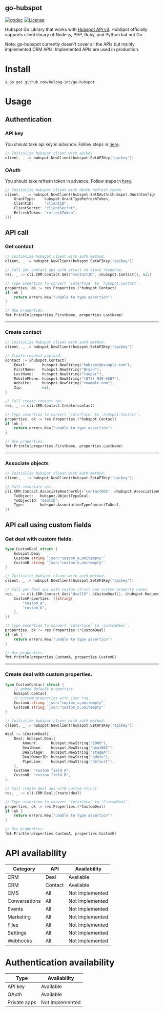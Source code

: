 go-hubspot
---
[![godoc](https://godoc.org/github.com/belong-inc/go-hubspot?status.svg)](https://pkg.go.dev/github.com/belong-inc/go-hubspot)
[![License](https://img.shields.io/badge/License-Apache%202.0-blue.svg)](https://opensource.org/licenses/Apache-2.0)

Hubspot Go Library that works with [Hubspot API v3](https://developers.hubspot.com/docs/api/overview). HubSpot
officially supports client library of Node.js, PHP, Ruby, and Python but not Go.

Note: go-hubspot currently doesn't cover all the APIs but mainly implemented CRM APIs. Implemented APIs are used in
production.

# Install

```shell
$ go get github.com/belong-inc/go-hubspot
```

# Usage

## Authentication

### API key

You should take api key in advance. Follow steps
in [here](https://knowledge.hubspot.com/integrations/how-do-i-get-my-hubspot-api-key).

```go
// Initialize hubspot client with apikey
client, _ := hubspot.NewClient(hubspot.SetAPIKey("apikey"))
```

### OAuth

You should take refresh token in advance. Follow steps
in [here](https://developers.hubspot.com/docs/api/working-with-oauth).

```go
// Initialize hubspot client with OAuth refresh token.
client, _ := hubspot.NewClient(hubspot.SetOAuth(&hubspot.OAuthConfig{
    GrantType:    hubspot.GrantTypeRefreshToken,
    ClientID:     "clientID",
    ClientSecret: "clientSecret",
    RefreshToken: "refreshToken",
}))
```

## API call

### Get contact

```go
// Initialize hubspot client with auth method.
client, _ := hubspot.NewClient(hubspot.SetAPIKey("apikey"))

// Call get contact api with struct to store response.
res, _ := cli.CRM.Contact.Get("contactID", &hubspot.Contact{}, nil)

// Type assertion to convert `interface` to `hubspot.Contact`.
properties, ok := res.Properties.(*hubspot.Contact)
if !ok {
    return errors.New("unable to type assertion")
}

// Use properties.
fmt.Println(properties.FirstName, properties.LastName)
```

---

### Create contact

```go
// Initialize hubspot client with auth method.
client, _ := hubspot.NewClient(hubspot.SetAPIKey("apikey"))

// Create request payload.
contact := &hubspot.Contact{
    Email:       hubspot.NewString("hubspot@example.com"),
    FirstName:   hubspot.NewString("Bryan"),
    LastName:    hubspot.NewString("Cooper"),
    MobilePhone: hubspot.NewString("(877) 929-0687"),
    Website:     hubspot.NewString("example.com"),
    Zip:         nil,
}

// Call create contact api.
res, _ := cli.CRM.Contact.Create(contact)

// Type assertion to convert `interface` to `hubspot.Contact`.
properties, ok := res.Properties.(*hubspot.Contact)
if !ok {
    return errors.New("unable to type assertion")
}

// Use properties.
fmt.Println(properties.FirstName, properties.LastName)
```

---

### Associate objects

```go
// Initialize hubspot client with auth method.
client, _ := hubspot.NewClient(hubspot.SetAPIKey("apikey"))

// Call associate api.
cli.CRM.Contact.AssociateAnotherObj("contact001", &hubspot.AssociationConfig{
    ToObject:   hubspot.ObjectTypeDeal,
    ToObjectID: "dealID",
    Type:       hubspot.AssociationTypeContactToDeal,
})
```

## API call using custom fields

### Get deal with custom fields.

```go
type CustomDeal struct {
	hubspot.Deal
	CustomA string `json:"custom_a,omitempty"`
	CustomB string `json:"custom_b,omitempty"`
}

// Initialize hubspot client with auth method.
client, _ := hubspot.NewClient(hubspot.SetAPIKey("apikey"))

// Call get deal api with custom struct and custom property names.
res, _ := cli.CRM.Contact.Get("dealID", &CustomDeal{}, &hubspot.RequestQueryOption{
    CustomProperties: []string{
        "custom_a",
        "custom_b",
    },
})

// Type assertion to convert `interface` to `CustomDeal`.
properties, ok := res.Properties.(*CustomDeal)
if !ok {
    return errors.New("unable to type assertion")
}

// Use properties.
fmt.Println(properties.CustomA, properties.CustomB)
```

---

### Create deal with custom properties.

```go
type CustomContact struct {
    // embed default properties.
	hubspot.Contact
    // custom properties with json tag.
	CustomA string `json:"custom_a,omitempty"`
	CustomB string `json:"custom_b,omitempty"`
}

// Initialize hubspot client with auth method.
client, _ := hubspot.NewClient(hubspot.SetAPIKey("apikey"))

deal := &CustomDeal{
    Deal: hubspot.Deal{
        Amount:      hubspot.NewString("1000"),
        DealName:    hubspot.NewString("deal001"),
        DealStage:   hubspot.NewString("stageA"),
        DealOwnerID: hubspot.NewString("admin"),
        PipeLine:    hubspot.NewString("default"),
    },
    CustomA: "custom field A",
    CustomB: "custom field B",
}

// Call create deal api with custom struct.
res, _ := cli.CRM.Deal.Create(deal)

// Type assertion to convert `interface` to `CustomDeal`.
properties, ok := res.Properties.(*CustomDeal)
if !ok {
    return errors.New("unable to type assertion")
}

// Use properties.
fmt.Println(properties.CustomA, properties.CustomB)
```

# API availability

|Category     | API     | Availability |
|-------------|---------|--------------|
|CRM          | Deal    |  Available |
|CRM          | Contact |  Available |
|CMS          | All     |  Not Implemented |
|Conversations| All     |  Not Implemented |
|Events       | All     |  Not Implemented |
|Marketing    | All     |  Not Implemented |
|Files        | All     |  Not Implemented |
|Settings     | All     |  Not Implemented |
|Webhooks     | All     |  Not Implemented |

# Authentication availability

|Type         | Availability |
|-------------|--------------|
|API key      | Available |
|OAuth        | Available |
|Private apps | Not Implemented |
